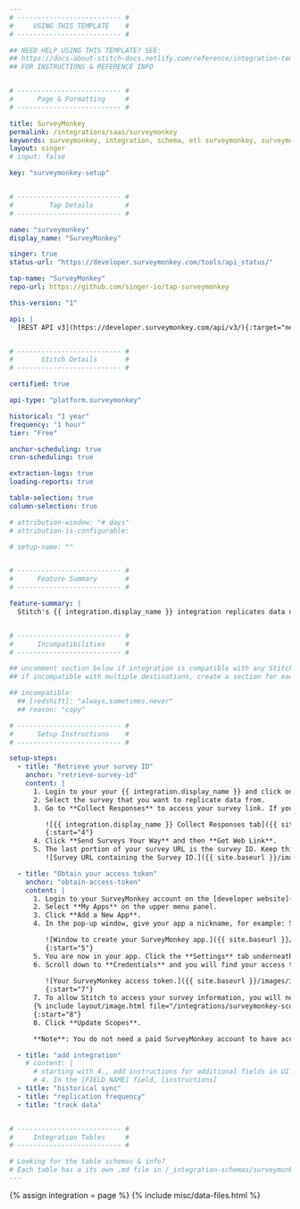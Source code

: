 ```yaml
---
# -------------------------- #
#     USING THIS TEMPLATE    #
# -------------------------- #

## NEED HELP USING THIS TEMPLATE? SEE:
## https://docs-about-stitch-docs.netlify.com/reference/integration-templates/saas/
## FOR INSTRUCTIONS & REFERENCE INFO


# -------------------------- #
#      Page & Formatting     #
# -------------------------- #

title: SurveyMonkey
permalink: /integrations/saas/surveymonkey
keywords: surveymonkey, integration, schema, etl surveymonkey, surveymonkey etl, surveymonkey schema
layout: singer
# input: false

key: "surveymonkey-setup"


# -------------------------- #
#         Tap Details        #
# -------------------------- #

name: "surveymonkey"
display_name: "SurveyMonkey"

singer: true
status-url: "https://developer.surveymonkey.com/tools/api_status/"

tap-name: "SurveyMonkey"
repo-url: https://github.com/singer-io/tap-surveymonkey

this-version: "1"

api: |
  [REST API v3](https://developer.surveymonkey.com/api/v3/){:target="new"}


# -------------------------- #
#       Stitch Details       #
# -------------------------- #

certified: true

api-type: "platform.surveymonkey"

historical: "1 year"
frequency: "1 hour"
tier: "Free"

anchor-scheduling: true
cron-scheduling: true

extraction-logs: true
loading-reports: true

table-selection: true
column-selection: true

# attribution-window: "# days"
# attribution-is-configurable: 

# setup-name: ""


# -------------------------- #
#      Feature Summary       #
# -------------------------- #

feature-summary: |
  Stitch's {{ integration.display_name }} integration replicates data using the {{ integration.api | flatify | strip }}. Refer to the [Schema](#schema) section for a list of objects available for replication.


# -------------------------- #
#      Incompatibilities     #
# -------------------------- #

## uncomment section below if integration is compatible with any Stitch destinations
## if incompatible with multiple destinations, create a section for each destination

## incompatible:
  ## [redshift]: "always,sometimes,never"
  ## reason: "copy" 

# -------------------------- #
#      Setup Instructions    #
# -------------------------- #

setup-steps:
  - title: "Retrieve your survey ID"
    anchor: "retrieve-survey-id"
    content: |
      1. Login to your your {{ integration.display_name }} and click on **My Surveys** on the upper left-hand portion of the screen.
      2. Select the survey that you want to replicate data from.
      3. Go to **Collect Responses** to access your survey link. If you don't currently have a link to your survey, continue to the next step. If you do, skip to step 5.

         ![{{ integration.display_name }} Collect Responses tab]({{ site.baseurl }}/images/integrations/surveymonkey-collect-responses.png){:style="max-width: 450px;"}
         {:start="4"}
      4. Click **Send Surveys Your Way** and then **Get Web Link**.
      5. The last portion of your survey URL is the survey ID. Keep this readily available.
         ![Survey URL containing the Survey ID.]({{ site.baseurl }}/images/integrations/surveymonkey-survey-id-weblink.png){:style="max-width: 450px;"}

  - title: "Obtain your access token"
    anchor: "obtain-access-token"
    content: |
      1. Login to your SurveyMonkey account on the [developer website](https://developer.surveymonkey.com/).
      2. Select **My Apps** on the upper menu panel.
      3. Click **Add a New App**.
      4. In the pop-up window, give your app a nickname, for example: Stitch Integration. Select **Private App**, and then click on the **Create App** button.

         ![Window to create your SurveyMonkey app.]({{ site.baseurl }}/images/integrations/surveymonkey-app-creation.png){:style="max-width: 400px;"}
         {:start="5"}
      5. You are now in your app. Click the **Settings** tab underneath your app's nickname.
      6. Scroll down to **Credentials** and you will find your access token. Keep this credential readily available for the integration.
         
         ![Your SurveyMonkey access token.]({{ site.baseurl }}/images/integrations/surveymonkey-access-token.png){:style="max-width: 600px;"}
         {:start="7"}
      7. To allow Stitch to access your survey information, you will need to give view permissions. Scroll down to the **Scope** section and you will see several scope requirements. **View Surveys**, **View Responses**, and **View Survey Details** are all required view permissions that Stitch needs. Click on each of those until it appears green and shows that it's required.
      {% include layout/image.html file="/integrations/surveymonkey-scope-requirements.png" alt="SurveyMonkey app scope requirements." enlarge=true max-width="750" %}
      {:start="8"}
      8. Click **Update Scopes**.

      **Note**: You do not need a paid SurveyMonkey account to have access to your access token, however without a paid account you will not be able deploy your app and it will be disabled in 90 days. You can contact SurveyMonkey at api-support@surveymonkey.com to request an extention.

  - title: "add integration"
    # content: |
      # starting with 4., add instructions for additional fields in UI. EX:
      # 4. In the [FIELD_NAME] field, [instructions]
  - title: "historical sync"
  - title: "replication frequency"
  - title: "track data"


# -------------------------- #
#     Integration Tables     #
# -------------------------- #

# Looking for the table schemas & info?
# Each table has a its own .md file in /_integration-schemas/surveymonkey/v1
---
```

{% assign integration = page %}
{% include misc/data-files.html %}